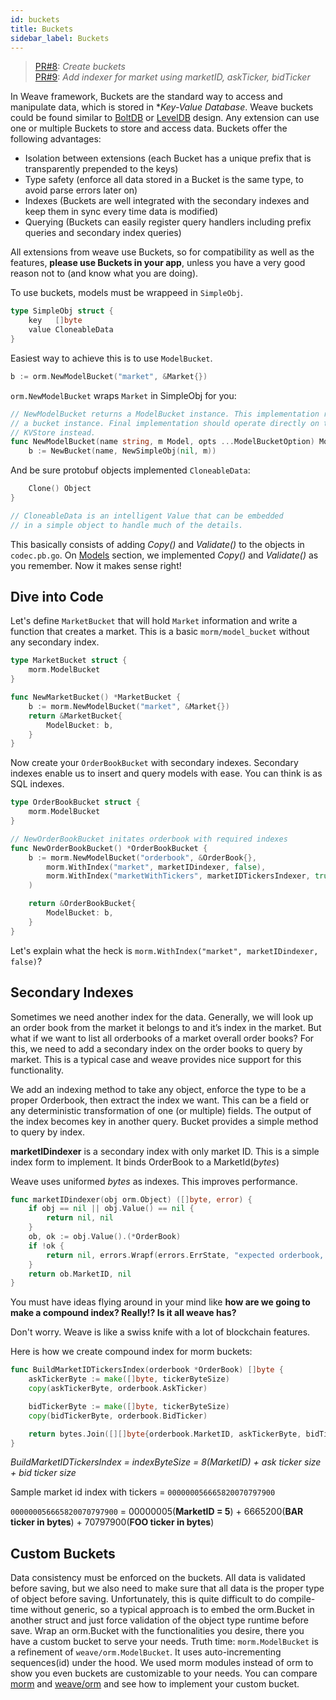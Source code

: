 ```yaml
---
id: buckets
title: Buckets
sidebar_label: Buckets
---
```


> [PR#8](https://github.com/iov-one/tutorial/pull/8): _Create buckets_
\
[PR#9](https://github.com/iov-one/tutorial/pull/9): _Add indexer for market using marketID, askTicker, bidTicker_

In Weave framework, Buckets are the standard way to access and manipulate data, which is stored in **Key-Value Database*. Weave buckets could be found similar to [BoltDB](https://github.com/boltdb/bolt#using-buckets "Bolt Repo") or [LevelDB](https://github.com/google/leveldb "LevelDB Repo") design. Any extension can use one or multiple Buckets to store and access data. Buckets offer the following advantages:

- Isolation between extensions (each Bucket has a unique prefix that is transparently prepended to the keys)
- Type safety (enforce all data stored in a Bucket is the same type, to avoid parse errors later on)
- Indexes (Buckets are well integrated with the secondary indexes and keep them in sync every time data is modified)
- Querying (Buckets can easily register query handlers including prefix queries and secondary index queries)

All extensions from weave use Buckets, so for compatibility as well as the features, **please use Buckets in your app**, unless you have a very good reason not to (and know what you are doing).

To use buckets, models must be wrappeed in `SimpleObj`.

```go
type SimpleObj struct {
    key   []byte
    value CloneableData
}
```

Easiest way to achieve this is to use `ModelBucket`.

```go
b := orm.NewModelBucket("market", &Market{})
```

`orm.NewModelBucket` wraps `Market` in SimpleObj for you:

```go
// NewModelBucket returns a ModelBucket instance. This implementation relies on
// a bucket instance. Final implementation should operate directly on the
// KVStore instead.
func NewModelBucket(name string, m Model, opts ...ModelBucketOption) ModelBucket {
    b := NewBucket(name, NewSimpleObj(nil, m))
```

And be sure protobuf objects implemented `CloneableData`:

```go
    Clone() Object
}

// CloneableData is an intelligent Value that can be embedded
// in a simple object to handle much of the details.
```

This basically consists of adding _Copy()_ and _Validate()_ to the objects in `codec.pb.go`. On [Models](weave-tutorial/04-models.md) section, we implemented _Copy()_ and _Validate()_ as you remember. Now it makes sense right!

## Dive into Code

Let's define `MarketBucket` that will hold `Market` information and write a function that creates a market. This is a basic `morm/model_bucket` without any secondary index.

```go
type MarketBucket struct {
    morm.ModelBucket
}

func NewMarketBucket() *MarketBucket {
    b := morm.NewModelBucket("market", &Market{})
    return &MarketBucket{
        ModelBucket: b,
    }
}
```

Now create your `OrderBookBucket` with secondary indexes. Secondary indexes enable us to insert and query models with ease. You can think is as SQL indexes.

```go
type OrderBookBucket struct {
    morm.ModelBucket
}

// NewOrderBookBucket initates orderbook with required indexes
func NewOrderBookBucket() *OrderBookBucket {
    b := morm.NewModelBucket("orderbook", &OrderBook{},
        morm.WithIndex("market", marketIDindexer, false),
        morm.WithIndex("marketWithTickers", marketIDTickersIndexer, true),
    )

    return &OrderBookBucket{
        ModelBucket: b,
    }
}
```

Let's explain what the heck is `morm.WithIndex("market", marketIDindexer, false)`?

## Secondary Indexes

Sometimes we need another index for the data. Generally, we will look up an order book from the market it belongs to and it’s index in the market. But what if we want to list all orderbooks of a market overall order books? For this, we need to add a secondary index on the order books to query by market. This is a typical case and weave provides nice support for this functionality.

We add an indexing method to take any object, enforce the type to be a proper Orderbook, then extract the index we want. This can be a field or any deterministic transformation of one (or multiple) fields. The output of the index becomes key in another query. Bucket provides a simple method to query by index.

**marketIDindexer** is a secondary index with only market ID. This is a simple index form to implement.
It binds OrderBook to a MarketId(*bytes*)

Weave uses uniformed *bytes* as indexes. This improves performance.

```go
func marketIDindexer(obj orm.Object) ([]byte, error) {
    if obj == nil || obj.Value() == nil {
        return nil, nil
    }
    ob, ok := obj.Value().(*OrderBook)
    if !ok {
        return nil, errors.Wrapf(errors.ErrState, "expected orderbook, got %T", obj.Value())
    }
    return ob.MarketID, nil
}
```

You must have ideas flying around in your mind like **how are we going to make a compound index? Really!? Is it all weave has?**

Don't worry. Weave is like a swiss knife with a lot of blockchain features.

Here is how we create compound index for morm buckets:

```go
func BuildMarketIDTickersIndex(orderbook *OrderBook) []byte {
    askTickerByte := make([]byte, tickerByteSize)
    copy(askTickerByte, orderbook.AskTicker)

    bidTickerByte := make([]byte, tickerByteSize)
    copy(bidTickerByte, orderbook.BidTicker)

    return bytes.Join([][]byte{orderbook.MarketID, askTickerByte, bidTickerByte}, nil)
}
```

*BuildMarketIDTickersIndex = indexByteSize = 8(MarketID) + ask ticker size + bid ticker size*

Sample market id index with tickers = `000000056665820070797900`

`000000056665820070797900` = 00000005(**MarketID = 5**) + 6665200(**BAR ticker in bytes**) + 70797900(**FOO ticker in bytes**)

## Custom Buckets

Data consistency must be enforced on the buckets. All data is validated before saving, but we also need to make sure that all data is the proper type of object before saving. Unfortunately, this is quite difficult to do compile-time without generic, so a typical approach is to embed the orm.Bucket in another struct and just force validation of the object type runtime before save. Wrap an orm.Bucket with the functionalities you desire, there you have a custom bucket to serve your needs.
Truth time: `morm.ModelBucket` is a refinement of `weave/orm.ModelBucket`. It uses auto-incrementing sequences(id) under the hood. We used morm modules instead of orm to show you even buckets are customizable to your needs. You can compare [morm](https://github.com/iov-one/tutorial/blob/master/morm/model_bucket.go#L40) and [weave/orm](https://github.com/iov-one/weave/tree/master/orm) and see how to implement your custom bucket.
